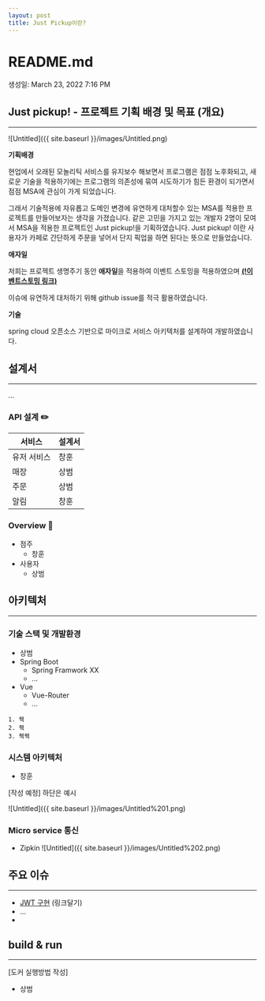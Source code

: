 ```yaml
---
layout: post
title: Just Pickup이란?
---
```


# README.md

생성일: March 23, 2022 7:16 PM

## Just pickup! - 프로젝트 기획 배경 및 목표 (개요)

---


![Untitled]({{ site.baseurl }}/images/Untitled.png) 

**기획배경**

현업에서 오래된 모놀리틱 서비스를 유지보수 해보면서 프로그램은 점점 노후화되고, 새로운 기술을 적용하기에는 프로그램의 의존성에 묶여 시도하기가 힘든 환경이 되가면서 점점 MSA에 관심이 가게 되었습니다.

그래서 기술적용에 자유롭고 도메인 변경에 유연하게 대처할수 있는 MSA를 적용한 프로젝트를 만들어보자는 생각을 가졌습니다. 같은 고민을 가지고 있는 개발자 2명이 모여서 MSA을 적용한 프로젝트인 Just pickup!을 기획하였습니다. Just pickup! 이란 사용자가 카페로 간단하게 주문을 넣어서 단지 픽업을 하면 된다는 뜻으로 만들었습니다.

**애자일**

저희는 프로젝트 생명주기 동안 **애자일**을 적용하여 이벤트 스토밍을 적용하였으며 **[(!이벤트스토밍 링크)](https://github.com/Development-team-1/just-pickup#%EC%9D%B4%EB%B2%A4%ED%8A%B8-%EC%8A%A4%ED%86%A0%EB%B0%8D-event-storming)**

이슈에 유연하게 대처하기 위해 github issue를 적극 활용하였습니다.

**기술**

spring cloud 오픈소스 기반으로 마이크로 서비스 아키텍처를 설계하여 개발하였습니다.

## 설계서

---

...

### API 설계 ✏️

| 서비스 | 설계서 |
| --- | --- |
| 유저 서비스 | 창훈 |
| 매장 | 상범 |
| 주문 | 상범 |
| 알림 | 창훈 |

### ****Overview**** 🔎

- 점주
    - 창훈
- 사용자
    - 상범

## 아키텍처

---

### 기술 스택 및 개발환경

- 상범
- Spring Boot
    - Spring Framwork XX
    - ...
- Vue
    - Vue-Router
    - ...

```
1. 췍
2. 췍
3. 췍췍
```

### 시스템 아키텍처

- 창훈

[작성 예정] 하단은 예시

![Untitled]({{ site.baseurl }}/images/Untitled%201.png) 

### Micro service 통신

- Zipkin
![Untitled]({{ site.baseurl }}/images/Untitled%202.png) 

## 주요 이슈

---

- [JWT 구현](https://www.notion.so/9af1b880c93b4420a7ab70c3cd3c5723) (링크달기)
- ...
- 

## build & run

---

[도커 실행방법 작성]

- 상범